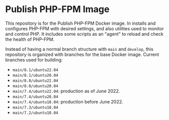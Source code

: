 # Publish PHP-FPM Image

This repository is for the Publish PHP-FPM Docker image. In installs and
configures PHP-FPM with desired settings, and also utilities used to monitor
and control PHP. It includes some scripts as an "agent" to reload and check
the health of PHP-FPM.

Instead of having a normal branch structure with `main` and `develop`, this
repository is organized with branches for the base Docker image. Current
branches used for building:

- `main/8.1/ubuntu22.04`
- `main/8.1/ubuntu20.04`
- `main/8.0/ubuntu22.04`
- `main/8.0/ubuntu20.04`
- `main/7.4/ubuntu22.04`: production as of June 2022.
- `main/7.4/ubuntu20.04`
- `main/7.4/ubuntu18.04`: production before June 2022.
- `main/7.3/ubuntu18.04`
- `main/7.2/ubuntu18.04`
